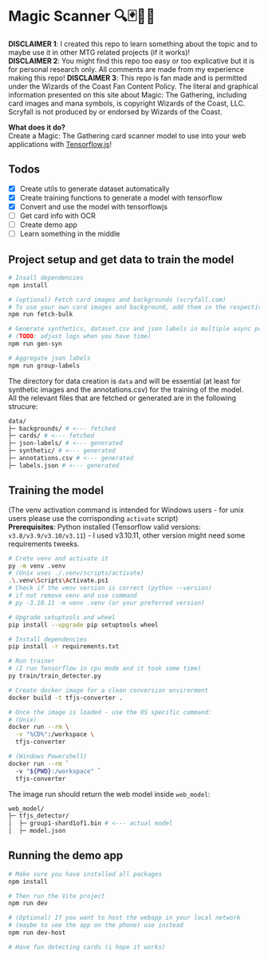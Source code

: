 # Magic Scanner 🔍🃏🧙‍♂️

**DISCLAIMER 1**: I created this repo to learn something about the topic and to maybe use it in other MTG related projects (if it works)!  
**DISCLAIMER 2**: You might find this repo too easy or too explicative but it is for personal research only. All comments are made from my experience making this repo!
**DISCLAIMER 3**: This repo is fan made and is permitted under the Wizards of the Coast Fan Content Policy. The literal and graphical information presented on this site about Magic: The Gathering, including card images and mana symbols, is copyright Wizards of the Coast, LLC. Scryfall is not produced by or endorsed by Wizards of the Coast.

**What does it do?**  
Create a Magic: The Gathering card scanner model to use into your web applications with [Tensorflow.js](https://www.tensorflow.org/js)!

## Todos

- [x] Create utils to generate dataset automatically
- [x] Create training functions to generate a model with tensorflow
- [x] Convert and use the model with tensorflowjs
- [ ] Get card info with OCR
- [ ] Create demo app
- [ ] Learn something in the middle

## Project setup and get data to train the model

```bash
# Insall dependencies
npm install

# (optional) Fetch card images and backgrounds (scryfall.com)
# To use your own card images and background, add them in the respective folders
npm run fetch-bulk

# Generate synthetics, dataset.csv and json labels in multiple async processes
# (TODO: adjust logs when you have time)
npm run gen-syn

# Aggregate json labels
npm run group-labels
```

The directory for data creation is `data` and will be essential (at least for synthetic images and the annotations.csv) for the training of the model.  
All the relevant files that are fetched or generated are in the following strucure:

```bash
data/
├─ backgrounds/ # <--- fetched
├─ cards/ # <--- fetched
├─ json-labels/ # <--- generated
├─ synthetic/ # <--- generated
├─ annotations.csv # <--- generated
├─ labels.json # <--- generated
```

## Training the model

(The venv activation command is intended for Windows users - for unix users please use the corrisponding `activate` script)  
**Prerequisites**: Python installed (Tensorflow valid versions: `v3.8/v3.9/v3.10/v3.11`) - I used v3.10.11, other version might need some requirements tweeks.

```bash
# Crete venv and activate it
py -m venv .venv
# (Unix uses ./.venv/scripts/activate)
.\.venv\Scripts\Activate.ps1
# Check if the venv version is correct (python --version)
# if not remove venv and use command
# py -3.10.11 -m venv .venv (or your preferred version)

# Upgrade setuptools and wheel
pip install --upgrade pip setuptools wheel

# Install dependencies
pip install -r requirements.txt

# Run trainer
# (I run Tensorflow in cpu mode and it took some time)
py train/train_detector.py

# Create docker image for a clean conversion envirorment
docker build -t tfjs-converter .

# Once the image is loaded - use the OS specific command:
# (Unix)
docker run --rm \
  -v "%CD%":/workspace \
  tfjs-converter

# (Windows Powershell)
docker run --rm `
  -v "${PWD}:/workspace" `
  tfjs-converter
```

The image run should return the web model inside `web_model`:

```bash
web_model/
├─ tfjs_detector/
│  ├─ group1-shard1of1.bin # <--- actual model
│  ├─ model.json
```

## Running the demo app

```bash
# Make sure you have installed all packages
npm install

# Then run the Vite project
npm run dev

# (Optional) If you want to host the webapp in your local network
# (maybe to see the app on the phone) use instead
npm run dev-host

# Have fun detecting cards (i hope it works)
```
